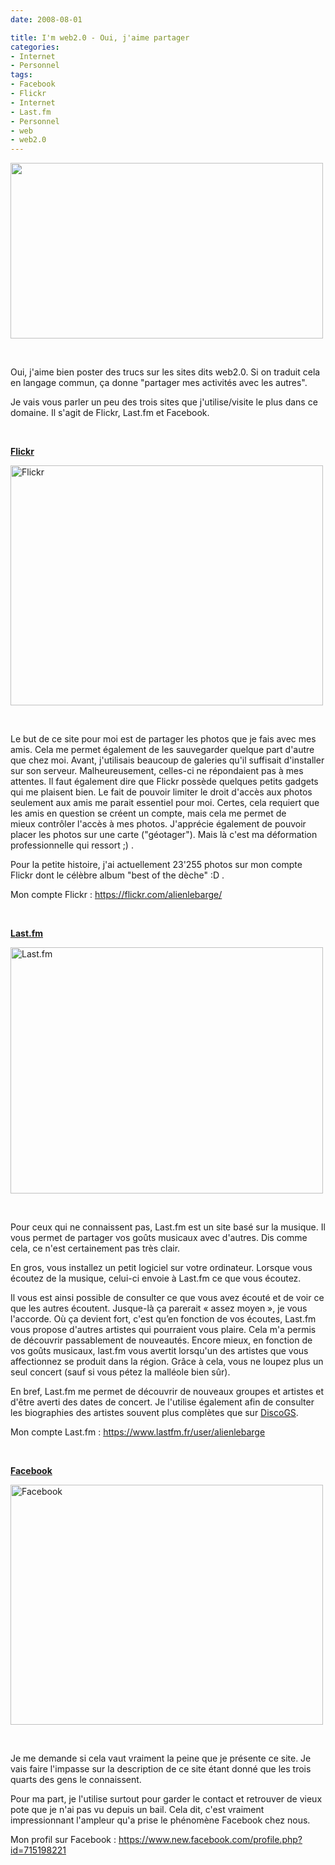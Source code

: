 ```yaml
---
date: 2008-08-01

title: I'm web2.0 - Oui, j'aime partager
categories:
- Internet
- Personnel
tags:
- Facebook
- Flickr
- Internet
- Last.fm
- Personnel
- web
- web2.0
---
```

<img class="alignnone size-medium wp-image-577" title="Web2.0 by Eboy" src="https://dlgjp9x71cipk.cloudfront.net/2008/08/eboyweb2.png" alt="" width="500" height="281" />

 

Oui, j'aime bien poster des trucs sur les sites dits web2.0. Si on traduit cela en langage commun, ça donne "partager mes activités avec les autres".

Je vais vous parler un peu des trois sites que j'utilise/visite le plus dans ce domaine. Il s'agit de Flickr, Last.fm et Facebook.

<!--more-->

 

<strong><a href="https://www.flickr.com">Flickr</a></strong>

<a title="Flickr de alienlebarge, sur Flickr" href="https://www.flickr.com/photos/alienlebarge/2721664187/"><img src="https://farm4.static.flickr.com/3259/2721664187_d14b519ed2.jpg" alt="Flickr" width="500" height="384" /></a>

 

Le but de ce site pour moi est de partager les photos que je fais avec mes amis. Cela me permet également de les sauvegarder quelque part d'autre que chez moi.
Avant, j'utilisais beaucoup de galeries qu'il suffisait d'installer sur son serveur. Malheureusement, celles-ci ne répondaient pas à mes attentes. Il faut également dire que Flickr possède quelques petits gadgets qui me plaisent bien.
Le fait de pouvoir limiter le droit d'accès aux photos seulement aux amis me parait essentiel pour moi. Certes, cela requiert que les amis en question se créent un compte, mais cela me permet de mieux contrôler l'accès à mes photos.
J'apprécie également de pouvoir placer les photos sur une carte ("géotager"). Mais là c'est ma déformation professionnelle qui ressort ;) .

Pour la petite histoire, j'ai actuellement 23'255 photos sur mon compte Flickr dont le célèbre album "best of the dèche" :D .

Mon compte Flickr : <a href="https://flickr.com/alienlebarge/">https://flickr.com/alienlebarge/</a>

 

<strong><a href="https://www.last.fm">Last.fm</a></strong>

<a title="Last.fm de alienlebarge, sur Flickr" href="https://www.flickr.com/photos/alienlebarge/2722487554/"><img src="https://farm4.static.flickr.com/3177/2722487554_3032f70f2a.jpg" alt="Last.fm" width="500" height="394" /></a>

 

Pour ceux qui ne connaissent pas, Last.fm est un site basé sur la musique. Il vous permet de partager vos goûts musicaux avec d'autres. Dis comme cela, ce n'est certainement pas très clair.

En gros, vous installez un petit logiciel sur votre ordinateur. Lorsque vous écoutez de la musique, celui-ci envoie à Last.fm ce que vous écoutez.

Il vous est ainsi possible de consulter ce que vous avez écouté et de voir ce que les autres écoutent. Jusque-là ça parerait « assez moyen », je vous l'accorde. Où ça devient fort, c'est qu’en fonction de vos écoutes, Last.fm vous propose d'autres artistes qui pourraient vous plaire. Cela m'a permis de découvrir passablement de nouveautés. Encore mieux, en fonction de vos goûts musicaux, last.fm vous avertit lorsqu'un des artistes que vous affectionnez se produit dans la région. Grâce à cela, vous ne loupez plus un seul concert (sauf si vous pétez la malléole bien sûr).

En bref, Last.fm me permet de découvrir de nouveaux groupes et artistes et d'être averti des dates de concert. Je l'utilise également afin de consulter les biographies des artistes souvent plus complètes que sur <a href="https://www.discogs.com">DiscoGS</a>.

Mon compte Last.fm : <a href="https://www.lastfm.fr/user/alienlebarge">https://www.lastfm.fr/user/alienlebarge</a>

 

<strong><a href="https://www.facebook.com">Facebook</a></strong>

<a title="Facebook de alienlebarge, sur Flickr" href="https://www.flickr.com/photos/alienlebarge/2721667515/"><img src="https://farm4.static.flickr.com/3249/2721667515_f9c8416e51.jpg" alt="Facebook" width="500" height="384" /></a>

 

Je me demande si cela vaut vraiment la peine que je présente ce site. Je vais faire l'impasse sur la description de ce site étant donné que les trois quarts des gens le connaissent.

Pour ma part, je l'utilise surtout pour garder le contact et retrouver de vieux pote que je n'ai pas vu depuis un bail. Cela dit, c'est vraiment impressionnant l'ampleur qu'a prise le phénomène Facebook chez nous.

Mon profil sur Facebook : <a href="https://www.new.facebook.com/profile.php?id=715198221">https://www.new.facebook.com/profile.php?id=715198221</a>
